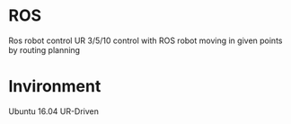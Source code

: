 # ROS
Ros robot control
UR 3/5/10 control with ROS 
robot moving in given points by routing planning
# Invironment
Ubuntu 16.04 UR-Driven 
